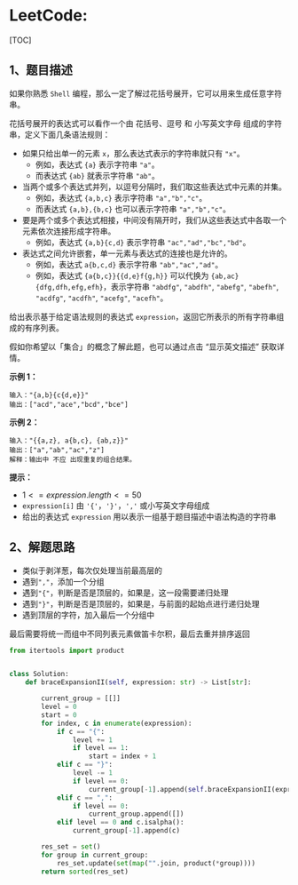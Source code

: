 # LeetCode: 

[TOC]

## 1、题目描述

如果你熟悉 `Shell` 编程，那么一定了解过花括号展开，它可以用来生成任意字符串。

花括号展开的表达式可以看作一个由 花括号、逗号 和 小写英文字母 组成的字符串，定义下面几条语法规则：

-   如果只给出单一的元素 `x`，那么表达式表示的字符串就只有 `"x"`。 
    -   例如，表达式 `{a}` 表示字符串 `"a"`。
    -   而表达式 `{ab}` 就表示字符串 `"ab"`。
-   当两个或多个表达式并列，以逗号分隔时，我们取这些表达式中元素的并集。
    -   例如，表达式 `{a,b,c}` 表示字符串 `"a","b","c"`。
    -   而表达式 `{a,b},{b,c}` 也可以表示字符串 `"a","b","c"`。
-   要是两个或多个表达式相接，中间没有隔开时，我们从这些表达式中各取一个元素依次连接形成字符串。
    -   例如，表达式 `{a,b}{c,d}` 表示字符串 `"ac","ad","bc","bd"`。
-   表达式之间允许嵌套，单一元素与表达式的连接也是允许的。
    -   例如，表达式 `a{b,c,d}` 表示字符串 `"ab","ac","ad"`。
    -   例如，表达式 `{a{b,c}}{{d,e}f{g,h}}` 可以代换为 `{ab,ac}{dfg,dfh,efg,efh}`，表示字符串 `"abdfg"`, `"abdfh"`, `"abefg"`, `"abefh"`, `"acdfg"`, `"acdfh"`, `"acefg"`, `"acefh"`。


给出表示基于给定语法规则的表达式 `expression`，返回它所表示的所有字符串组成的有序列表。

假如你希望以「集合」的概念了解此题，也可以通过点击 “显示英文描述” 获取详情。

 

**示例 1：**

```
输入："{a,b}{c{d,e}}"
输出：["acd","ace","bcd","bce"]
```


**示例 2：**

```
输入："{{a,z}, a{b,c}, {ab,z}}"
输出：["a","ab","ac","z"]
解释：输出中 不应 出现重复的组合结果。
```

**提示：**

-   $1 <= expression.length <= 50$
-   `expression[i]` 由 `'{'`，`'}'`，`','` 或小写英文字母组成
-   给出的表达式 `expression` 用以表示一组基于题目描述中语法构造的字符串



## 2、解题思路

-   类似于剥洋葱，每次仅处理当前最高层的
-   遇到`","`，添加一个分组
-   遇到`"{"`，判断是否是顶层的，如果是，这一段需要递归处理
-   遇到`"}"`，判断是否是顶层的，如果是，与前面的起始点进行递归处理
-   遇到顶层的字符，加入最后一个分组中

最后需要将统一而组中不同列表元素做笛卡尔积，最后去重并排序返回



```python
from itertools import product


class Solution:
    def braceExpansionII(self, expression: str) -> List[str]:

        current_group = [[]]
        level = 0
        start = 0
        for index, c in enumerate(expression):
            if c == "{":
                level += 1
                if level == 1:
                    start = index + 1
            elif c == "}":
                level -= 1
                if level == 0:
                    current_group[-1].append(self.braceExpansionII(expression[start:index]))
            elif c == ",":
                if level == 0:
                    current_group.append([])
            elif level == 0 and c.isalpha():
                current_group[-1].append(c)

        res_set = set()
        for group in current_group:
            res_set.update(set(map("".join, product(*group))))
        return sorted(res_set)
```

